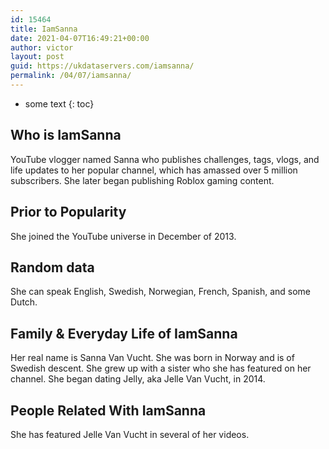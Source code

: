 ```yaml
---
id: 15464
title: IamSanna
date: 2021-04-07T16:49:21+00:00
author: victor
layout: post
guid: https://ukdataservers.com/iamsanna/
permalink: /04/07/iamsanna/
---
```


* some text
{: toc}


## Who is IamSanna



YouTube vlogger named Sanna who publishes challenges, tags, vlogs, and life updates to her popular channel, which has amassed over 5 million subscribers. She later began publishing Roblox gaming content.

                
                
                
## Prior to Popularity



She joined the YouTube universe in December of 2013. 

                
                
                
## Random data



She can speak English, Swedish, Norwegian, French, Spanish, and some Dutch.

                
                
                
## Family & Everyday Life of IamSanna



Her real name is Sanna Van Vucht. She was born in Norway and is of Swedish descent. She grew up with a sister who she has featured on her channel. She began dating Jelly, aka Jelle Van Vucht, in 2014.

                
                
                
## People Related With IamSanna



She has featured Jelle Van Vucht in several of her videos.

                
              
            
          
          
          